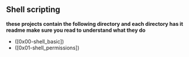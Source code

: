 ## **Shell scripting**

**these projects contain the following directory and each directory has it readme make sure you read to understand what they do**

- ([0x00-shell_basic])
- ([0x01-shell_permissions])
